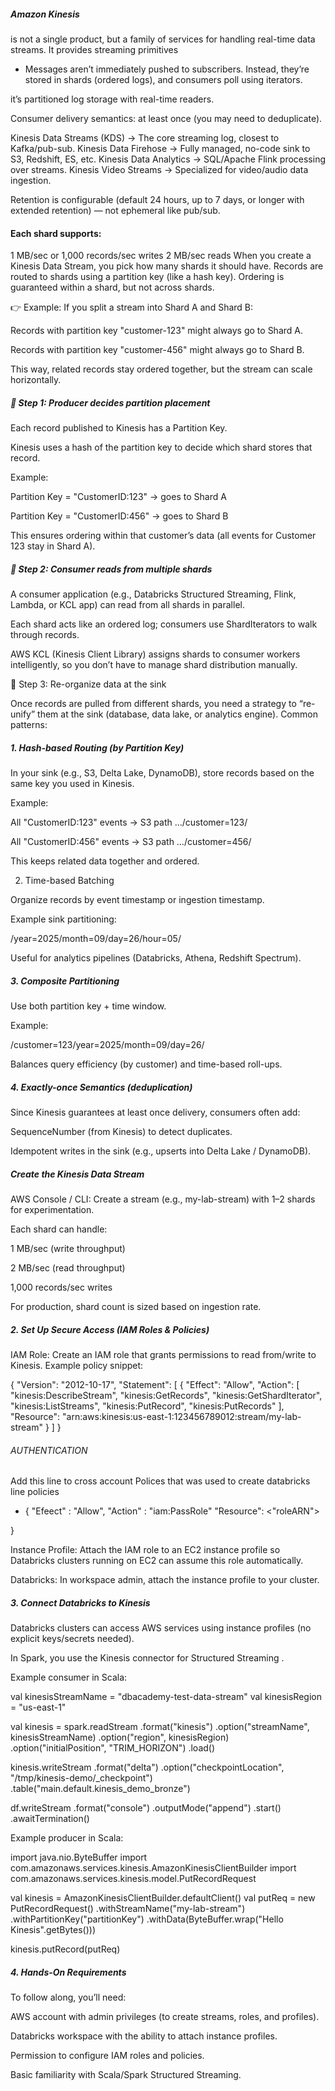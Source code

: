 ##### Amazon Kinesis

 is not a single product, but a family of services for handling real-time data streams. It provides streaming primitives
- Messages aren’t immediately pushed to subscribers. Instead, they’re stored in shards (ordered logs), and consumers poll using iterators.

it’s partitioned log storage with real-time readers.

Consumer delivery semantics: at least once (you may need to deduplicate).

Kinesis Data Streams (KDS) → The core streaming log, closest to Kafka/pub-sub.
Kinesis Data Firehose → Fully managed, no-code sink to S3, Redshift, ES, etc.
Kinesis Data Analytics → SQL/Apache Flink processing over streams.
Kinesis Video Streams → Specialized for video/audio data ingestion.

Retention is configurable (default 24 hours, up to 7 days, or longer with extended retention) — not ephemeral like pub/sub.

#### Each shard supports:

1 MB/sec or 1,000 records/sec writes
2 MB/sec reads
When you create a Kinesis Data Stream, you pick how many shards it should have.
Records are routed to shards using a partition key (like a hash key).
Ordering is guaranteed within a shard, but not across shards.

👉 Example:
If you split a stream into Shard A and Shard B:

Records with partition key "customer-123" might always go to Shard A.

Records with partition key "customer-456" might always go to Shard B.

This way, related records stay ordered together, but the stream can scale horizontally.


##### 🔹 Step 1: Producer decides partition placement

Each record published to Kinesis has a Partition Key.

Kinesis uses a hash of the partition key to decide which shard stores that record.

Example:

Partition Key = "CustomerID:123" → goes to Shard A

Partition Key = "CustomerID:456" → goes to Shard B

This ensures ordering within that customer’s data (all events for Customer 123 stay in Shard A).

##### 🔹 Step 2: Consumer reads from multiple shards

A consumer application (e.g., Databricks Structured Streaming, Flink, Lambda, or KCL app) can read from all shards in parallel.

Each shard acts like an ordered log; consumers use ShardIterators to walk through records.

AWS KCL (Kinesis Client Library) assigns shards to consumer workers intelligently, so you don’t have to manage shard distribution manually.

🔹 Step 3: Re-organize data at the sink

Once records are pulled from different shards, you need a strategy to “re-unify” them at the sink (database, data lake, or analytics engine). Common patterns:

#####  1. Hash-based Routing (by Partition Key)

In your sink (e.g., S3, Delta Lake, DynamoDB), store records based on the same key you used in Kinesis.

Example:

All "CustomerID:123" events → S3 path …/customer=123/

All "CustomerID:456" events → S3 path …/customer=456/

This keeps related data together and ordered.

2. Time-based Batching

Organize records by event timestamp or ingestion timestamp.

Example sink partitioning:

/year=2025/month=09/day=26/hour=05/

Useful for analytics pipelines (Databricks, Athena, Redshift Spectrum).

#####  3. Composite Partitioning

Use both partition key + time window.

Example:

/customer=123/year=2025/month=09/day=26/

Balances query efficiency (by customer) and time-based roll-ups.

#####  4. Exactly-once Semantics (deduplication)

Since Kinesis guarantees at least once delivery, consumers often add:

SequenceNumber (from Kinesis) to detect duplicates.

Idempotent writes in the sink (e.g., upserts into Delta Lake / DynamoDB).

##### Create the Kinesis Data Stream

AWS Console / CLI: Create a stream (e.g., my-lab-stream) with 1–2 shards for experimentation.

Each shard can handle:

1 MB/sec (write throughput)

2 MB/sec (read throughput)

1,000 records/sec writes

For production, shard count is sized based on ingestion rate.

##### 2. Set Up Secure Access (IAM Roles & Policies)

IAM Role: Create an IAM role that grants permissions to read from/write to Kinesis.
Example policy snippet:

{
  "Version": "2012-10-17",
  "Statement": [
    {
      "Effect": "Allow",
      "Action": [
        "kinesis:DescribeStream",
        "kinesis:GetRecords",
        "kinesis:GetShardIterator",
        "kinesis:ListStreams",
        "kinesis:PutRecord",
        "kinesis:PutRecords"
      ],
      "Resource": "arn:aws:kinesis:us-east-1:123456789012:stream/my-lab-stream"
    }
  ]
}


###### AUTHENTICATION ######
Add this line to cross account Polices that was used to create databricks line policies
- {
   "Efeect" : "Allow",
   "Action" : "iam:PassRole"
   "Resource": <"roleARN">

}

Instance Profile: Attach the IAM role to an EC2 instance profile so Databricks clusters running on EC2 can assume this role automatically.

Databricks: In workspace admin, attach the instance profile to your cluster.

##### 3. Connect Databricks to Kinesis

Databricks clusters can access AWS services using instance profiles (no explicit keys/secrets needed).

In Spark, you use the Kinesis connector for Structured Streaming
.

Example consumer in Scala:

val kinesisStreamName = "dbacademy-test-data-stream"
val kinesisRegion = "us-east-1"

val kinesis = spark.readStream
  .format("kinesis")
  .option("streamName", kinesisStreamName)
  .option("region", kinesisRegion)
  .option("initialPosition", "TRIM_HORIZON")
  .load()

kinesis.writeStream
  .format("delta")
  .option("checkpointLocation", "/tmp/kinesis-demo/_checkpoint")
  .table("main.default.kinesis_demo_bronze")


df.writeStream
  .format("console")
  .outputMode("append")
  .start()
  .awaitTermination()


Example producer in Scala:

import java.nio.ByteBuffer
import com.amazonaws.services.kinesis.AmazonKinesisClientBuilder
import com.amazonaws.services.kinesis.model.PutRecordRequest

val kinesis = AmazonKinesisClientBuilder.defaultClient()
val putReq = new PutRecordRequest()
  .withStreamName("my-lab-stream")
  .withPartitionKey("partitionKey")
  .withData(ByteBuffer.wrap("Hello Kinesis".getBytes()))

kinesis.putRecord(putReq)

##### 4. Hands-On Requirements

To follow along, you’ll need:

AWS account with admin privileges (to create streams, roles, and profiles).

Databricks workspace with the ability to attach instance profiles.

Permission to configure IAM roles and policies.

Basic familiarity with Scala/Spark Structured Streaming.